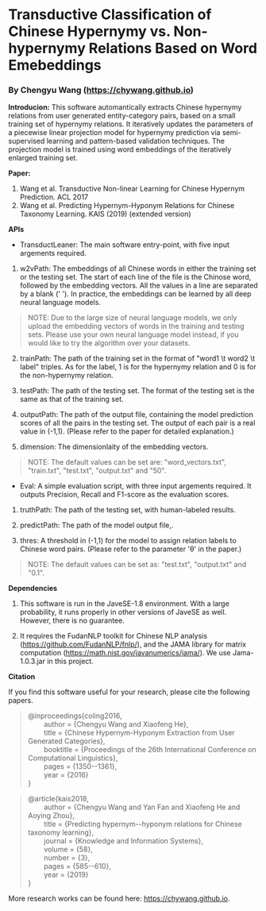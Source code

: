 # Transductive Classification of Chinese Hypernymy vs. Non-hypernymy Relations Based on Word Emebeddings

### By Chengyu Wang (https://chywang.github.io)

**Introducion:** This software automantically extracts Chinese hypernymy relations from user generated entity-category pairs, based on a small training set of hypernymy relations. It iteratively updates the parameters of a piecewise linear projection model for hypernymy prediction via semi-supervised learning and pattern-based validation techniques. The projection model is trained using word embeddings of the iteratively enlarged training set.

**Paper:** 
1. Wang et al. Transductive Non-linear Learning for Chinese Hypernym Prediction. ACL 2017
2. Wang et al. Predicting Hypernym-Hyponym Relations for Chinese Taxonomy Learning. KAIS (2019) (extended version)


**APIs**

+ TransductLeaner: The main software entry-point, with five input argements required.

1. w2vPath: The embeddings of all Chinese words in either the training set or the testing set. The start of each line of the file is the Chinose word, followed by the embedding vectors. All the values in a line are separated by a blank (' '). In practice, the embeddings can be learned by all deep neural language models.

> NOTE: Due to the large size of neural language models, we only upload the embedding vectors of words in the training and testing sets. Please use your own neural language model instead, if you would like to try the algorithm over your datasets.

2. trainPath: The path of the training set in the format of "word1 \t word2 \t label" triples. As for the label, 1 is for the hypernymy relation and 0 is for the non-hypernymy relation.

3. testPath: The path of the testing set. The format of the testing set is the same as that of the training set.

4. outputPath: The path of the output file, containing the model prediction scores of all the pairs in the testing set. The output of each pair is a real value in (-1,1). (Please refer to the paper for detailed explanation.)

5. dimension: The dimensionlaity of the embedding vectors.

> NOTE: The default values can be set are: "word_vectors.txt", "train.txt", "test.txt", "output.txt" and "50".

+ Eval: A simple evaluation script,  with three input argements required. It outputs Precision, Recall and F1-score  as the evaluation scores. 

1. truthPath: The path of the testing set, with human-labeled results.

2. predictPath: The path of the model output file,.

3. thres: A threshold in (-1,1) for the model to assign relation labels to Chinese word pairs. (Please refer to the parameter 'θ' in the paper.)

> NOTE: The default values can be set as: "test.txt", "output.txt" and "0.1".

**Dependencies**

1. This software is run in the JaveSE-1.8 environment. With a large probability, it runs properly in other versions of JaveSE as well. However, there is no guarantee.

2. It requires the FudanNLP toolkit for Chinese NLP analysis (https://github.com/FudanNLP/fnlp/), and the JAMA library for matrix computation (https://math.nist.gov/javanumerics/jama/). We use Jama-1.0.3.jar in this project.

**Citation**

If you find this software useful for your research, please cite the following papers.

> @inproceedings{coling2016,<br/>
&emsp;&emsp; author    = {Chengyu Wang and Xiaofeng He},<br/>
&emsp;&emsp; title     = {Chinese Hypernym-Hyponym Extraction from User Generated Categories},<br/>
&emsp;&emsp; booktitle = {Proceedings of the 26th International Conference on Computational Linguistics},<br/>
&emsp;&emsp; pages     = {1350--1361},<br/>
&emsp;&emsp; year      = {2016}<br/>
}

> @article{kais2018,<br/>
&emsp;&emsp; author    = {Chengyu Wang and Yan Fan and Xiaofeng He and Aoying Zhou},<br/>
&emsp;&emsp; title     = {Predicting hypernym--hyponym relations for Chinese taxonomy learning},<br/>
&emsp;&emsp; journal   = {Knowledge and Information Systems},<br/>
&emsp;&emsp; volume    = {58},<br/>
&emsp;&emsp; number    = {3},<br/>
&emsp;&emsp; pages     = {585--610},<br/>
&emsp;&emsp; year      = {2019}<br/>
}

More research works can be found here: https://chywang.github.io.





